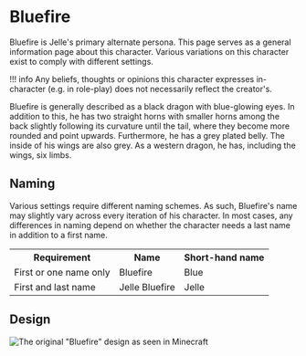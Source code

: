 # Bluefire
Bluefire is Jelle's primary alternate persona. This page serves as a general information page about this character. Various variations on this character exist to comply with different settings.

!!! info
    Any beliefs, thoughts or opinions this character expresses in-character (e.g. in role-play) does not necessarily reflect the creator's.

Bluefire is generally described as a black dragon with blue-glowing eyes. In addition to this, he has two straight horns with smaller horns among the back slightly following its curvature until the tail, where they become more rounded and point upwards. Furthermore, he has a grey plated belly. The inside of his wings are also grey. As a western dragon, he has, including the wings, six limbs.

## Naming
Various settings require different naming schemes. As such, Bluefire's name may slightly vary across every iteration of his character. In most cases, any differences in naming depend on whether the character needs a last name in addition to a first name.

<table>
  <tr>
    <th>Requirement</th>
    <th>Name</th>
    <th>Short-hand name</th>
  </tr>
  <tr>
    <td>First or one name only</td>
    <td>Bluefire</td>
    <td>Blue</td>
  </tr>
  <tr>
    <td>First and last name</td>
    <td>Jelle Bluefire</td>
    <td>Jelle</td>
  </tr>
</table>

## Design
![The original "Bluefire" design as seen in Minecraft](https://i.imgur.com/8ukqYzv.png)

